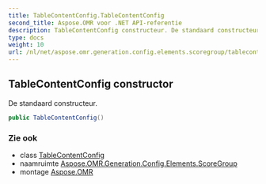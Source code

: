 ```yaml
---
title: TableContentConfig.TableContentConfig
second_title: Aspose.OMR voor .NET API-referentie
description: TableContentConfig constructeur. De standaard constructeur.
type: docs
weight: 10
url: /nl/net/aspose.omr.generation.config.elements.scoregroup/tablecontentconfig/tablecontentconfig/
---
```

## TableContentConfig constructor

De standaard constructeur.

```csharp
public TableContentConfig()
```

### Zie ook

* class [TableContentConfig](../)
* naamruimte [Aspose.OMR.Generation.Config.Elements.ScoreGroup](../../tablecontentconfig/)
* montage [Aspose.OMR](../../../)


